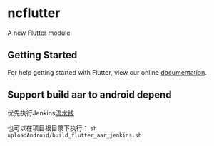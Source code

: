 # ncflutter

A new Flutter module.

## Getting Started

For help getting started with Flutter, view our online
[documentation](https://flutter.dev/).

## Support build aar to android depend
优先执行Jenkins[流水线](http://192.168.12.9:8080/view/%E7%89%9B%E5%AE%A2App%E6%9E%84%E5%BB%BA/job/nowcoder_flutter_binary/)

也可以在项目根目录下执行：
`sh uploadAndroid/build_flutter_aar_jenkins.sh`
